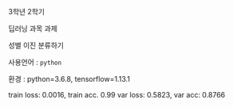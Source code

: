 3학년 2학기

딥러닝 과목 과제

성별 이진 분류하기

사용언어 : ```python```

환경 : python=3.6.8, tensorflow=1.13.1

train loss: 0.0016, train acc. 0.99
var loss: 0.5823, var acc: 0.8766
